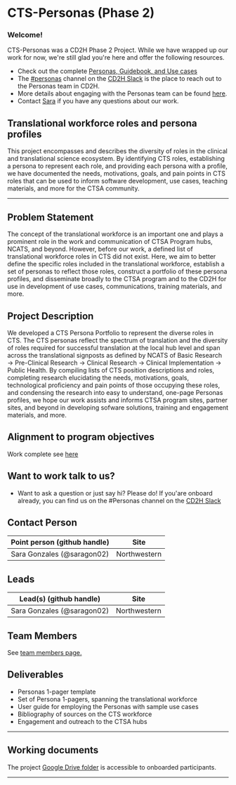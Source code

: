# CTS-Personas (Phase 2)

### Welcome!

CTS-Personas was a CD2H Phase 2 Project. While we have wrapped up our work for now, we're still glad you're here and offer the following resources. 

* Check out the complete [Personas, Guidebook, and Use cases](https://data2health.github.io/CTS-Personas/)
* The [#personas](https://cd2h.slack.com/messages/CFFSFQJ1W) channel on the [CD2H Slack](https://cd2h.slack.com/messages) is the place to reach out to the Personas team in CD2H.
* More details about engaging with the Personas team can be found [here](https://github.com/data2health/CTS-Personas/blob/master/engagement.md).
* Contact [Sara](https://github.com/saragon02) if you have any questions about our work.

## Translational workforce roles and persona profiles

This project encompasses and describes the diversity of roles in the clinical and translational science ecosystem. By identifying CTS roles, establishing a persona to represent each role, and providing each persona with a profile, we have documented the needs, motivations, goals, and pain points in CTS roles that can be used to inform software development, use cases, teaching materials, and more for the CTSA community. 
_______________

## Problem Statement

The concept of the translational workforce is an important one and plays a prominent role in the work and communication of CTSA Program hubs, NCATS, and beyond. However, before our work, a defined list of translational workforce roles in CTS did not exist. Here, we aim to better define the specific roles included in the translational workforce, establish a set of personas to reflect those roles, construct a portfolio of these persona profiles, and disseminate broadly to the CTSA program and to the CD2H for use in development of use cases, communications, training materials, and more.

## Project Description 
We developed a CTS Persona Portfolio to represent the diverse roles in CTS. The CTS personas reflect the spectrum of translation and the diversity of roles required for successful translation at the local hub level and span across the translational signposts as defined by NCATS of Basic Research →  Pre-Clinical Research → Clinical Research → Clinical Implementation → Public Health. By compiling lists of CTS position descriptions and roles, completing research elucidating the needs, motivations, goals, technological proficiency and pain points of those occupying these roles, and condensing the research into easy to understand, one-page Personas profiles, we hope our work assists and informs CTSA program sites, partner sites, and beyond in developing sofware solutions, training and engagement materials, and more.

## Alignment to program objectives
Work complete see [here](https://github.com/data2health/roadmap/blob/master/cd2h-foa.md)

## Want to work talk to us? 

* Want to ask a question or just say hi? Please do! If you'are onboard already, you can find us on the #Personas channel on the 
[CD2H Slack](https://cd2h.slack.com/messages)

## Contact Person

| **Point person (github handle)**  | **Site** | 
| ---| --- | 
| Sara Gonzales (@saragon02) | Northwestern | 

## Leads

| **Lead(s) (github handle)**  | **Site** |
| ---| --- |
| Sara Gonzales (@saragon02) | Northwestern |

## Team Members

See [team members page.](https://github.com/data2health/CTS-Personas/blob/master/team.md)

## Deliverables
* Personas 1-pager template
* Set of Persona 1-pagers, spanning the translational workforce
* User guide for employing the Personas with sample use cases
* Bibliography of sources on the CTS workforce
* Engagement and outreach to the CTSA hubs
______________________________________________________________________________________

## Working documents

The project [Google Drive folder](https://drive.google.com/drive/folders/1-mNCKZ7IbnBxRySPNAMPFrjoeG9C4ObW?usp=sharing) is accessible to onboarded participants.
_____________________

